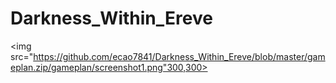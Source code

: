 # Darkness_Within_Ereve
<img src="https://github.com/ecao7841/Darkness_Within_Ereve/blob/master/gameplan.zip/gameplan/screenshot1.png"300,300>
